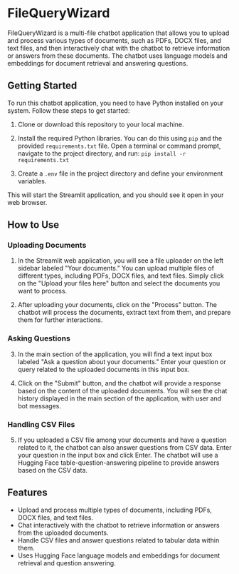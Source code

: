 # FileQueryWizard

FileQueryWizard is a multi-file chatbot application that allows you to upload and process various types of documents, such as PDFs, DOCX files, and text files, and then interactively chat with the chatbot to retrieve information or answers from these documents. The chatbot uses language models and embeddings for document retrieval and answering questions.

## Getting Started

To run this chatbot application, you need to have Python installed on your system. Follow these steps to get started:

1. Clone or download this repository to your local machine.

2. Install the required Python libraries. You can do this using `pip` and the provided `requirements.txt` file. Open a terminal or command prompt, navigate to the project directory, and run:
`pip install -r requirements.txt`

3. Create a `.env` file in the project directory and define your environment variables.

This will start the Streamlit application, and you should see it open in your web browser.

## How to Use

### Uploading Documents

1. In the Streamlit web application, you will see a file uploader on the left sidebar labeled "Your documents." You can upload multiple files of different types, including PDFs, DOCX files, and text files. Simply click on the "Upload your files here" button and select the documents you want to process.

2. After uploading your documents, click on the "Process" button. The chatbot will process the documents, extract text from them, and prepare them for further interactions.

### Asking Questions

3. In the main section of the application, you will find a text input box labeled "Ask a question about your documents." Enter your question or query related to the uploaded documents in this input box.

4. Click on the "Submit" button, and the chatbot will provide a response based on the content of the uploaded documents. You will see the chat history displayed in the main section of the application, with user and bot messages.

### Handling CSV Files

5. If you uploaded a CSV file among your documents and have a question related to it, the chatbot can also answer questions from CSV data. Enter your question in the input box and click Enter. The chatbot will use a Hugging Face table-question-answering pipeline to provide answers based on the CSV data.

## Features

- Upload and process multiple types of documents, including PDFs, DOCX files, and text files.
- Chat interactively with the chatbot to retrieve information or answers from the uploaded documents.
- Handle CSV files and answer questions related to tabular data within them.
- Uses Hugging Face language models and embeddings for document retrieval and question answering.


